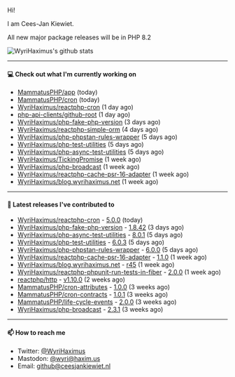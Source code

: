 Hi!

I am Cees-Jan Kiewiet.

All new major package releases will be in PHP 8.2

![WyriHaximus's github stats](https://github-readme-stats.vercel.app/api?username=WyriHaximus&show_icons=true)

---

#### 💻 Check out what I'm currently working on

- [MammatusPHP/app](https://github.com/MammatusPHP/app) (today)
- [MammatusPHP/cron](https://github.com/MammatusPHP/cron) (today)
- [WyriHaximus/reactphp-cron](https://github.com/WyriHaximus/reactphp-cron) (1 day ago)
- [php-api-clients/github-root](https://github.com/php-api-clients/github-root) (1 day ago)
- [WyriHaximus/php-fake-php-version](https://github.com/WyriHaximus/php-fake-php-version) (3 days ago)
- [WyriHaximus/reactphp-simple-orm](https://github.com/WyriHaximus/reactphp-simple-orm) (4 days ago)
- [WyriHaximus/php-phpstan-rules-wrapper](https://github.com/WyriHaximus/php-phpstan-rules-wrapper) (5 days ago)
- [WyriHaximus/php-test-utilities](https://github.com/WyriHaximus/php-test-utilities) (5 days ago)
- [WyriHaximus/php-async-test-utilities](https://github.com/WyriHaximus/php-async-test-utilities) (5 days ago)
- [WyriHaximus/TickingPromise](https://github.com/WyriHaximus/TickingPromise) (1 week ago)
- [WyriHaximus/php-broadcast](https://github.com/WyriHaximus/php-broadcast) (1 week ago)
- [WyriHaximus/reactphp-cache-psr-16-adapter](https://github.com/WyriHaximus/reactphp-cache-psr-16-adapter) (1 week ago)
- [WyriHaximus/blog.wyrihaximus.net](https://github.com/WyriHaximus/blog.wyrihaximus.net) (1 week ago)

---

#### 🔭 Latest releases I've contributed to

- [WyriHaximus/reactphp-cron](https://github.com/WyriHaximus/reactphp-cron) - [5.0.0](https://github.com/WyriHaximus/reactphp-cron/releases/tag/5.0.0) (today)
- [WyriHaximus/php-fake-php-version](https://github.com/WyriHaximus/php-fake-php-version) - [1.8.42](https://github.com/WyriHaximus/php-fake-php-version/releases/tag/1.8.42) (3 days ago)
- [WyriHaximus/php-async-test-utilities](https://github.com/WyriHaximus/php-async-test-utilities) - [8.0.1](https://github.com/WyriHaximus/php-async-test-utilities/releases/tag/8.0.1) (5 days ago)
- [WyriHaximus/php-test-utilities](https://github.com/WyriHaximus/php-test-utilities) - [6.0.3](https://github.com/WyriHaximus/php-test-utilities/releases/tag/6.0.3) (5 days ago)
- [WyriHaximus/php-phpstan-rules-wrapper](https://github.com/WyriHaximus/php-phpstan-rules-wrapper) - [6.0.0](https://github.com/WyriHaximus/php-phpstan-rules-wrapper/releases/tag/6.0.0) (5 days ago)
- [WyriHaximus/reactphp-cache-psr-16-adapter](https://github.com/WyriHaximus/reactphp-cache-psr-16-adapter) - [1.1.0](https://github.com/WyriHaximus/reactphp-cache-psr-16-adapter/releases/tag/1.1.0) (1 week ago)
- [WyriHaximus/blog.wyrihaximus.net](https://github.com/WyriHaximus/blog.wyrihaximus.net) - [r45](https://github.com/WyriHaximus/blog.wyrihaximus.net/releases/tag/r45) (1 week ago)
- [WyriHaximus/reactphp-phpunit-run-tests-in-fiber](https://github.com/WyriHaximus/reactphp-phpunit-run-tests-in-fiber) - [2.0.0](https://github.com/WyriHaximus/reactphp-phpunit-run-tests-in-fiber/releases/tag/2.0.0) (1 week ago)
- [reactphp/http](https://github.com/reactphp/http) - [v1.10.0](https://github.com/reactphp/http/releases/tag/v1.10.0) (2 weeks ago)
- [MammatusPHP/cron-attributes](https://github.com/MammatusPHP/cron-attributes) - [1.0.0](https://github.com/MammatusPHP/cron-attributes/releases/tag/1.0.0) (3 weeks ago)
- [MammatusPHP/cron-contracts](https://github.com/MammatusPHP/cron-contracts) - [1.0.1](https://github.com/MammatusPHP/cron-contracts/releases/tag/1.0.1) (3 weeks ago)
- [MammatusPHP/life-cycle-events](https://github.com/MammatusPHP/life-cycle-events) - [2.0.0](https://github.com/MammatusPHP/life-cycle-events/releases/tag/2.0.0) (3 weeks ago)
- [WyriHaximus/php-broadcast](https://github.com/WyriHaximus/php-broadcast) - [2.3.1](https://github.com/WyriHaximus/php-broadcast/releases/tag/2.3.1) (3 weeks ago)

---

#### 📫 How to reach me

- Twitter: [@WyriHaximus](https://twitter.com/WyriHaximus)
- Mastodon: [@wyri@haxim.us](https://toot-toot.wyrihaxim.us/@wyri)
- Email: [github@ceesjankiewiet.nl](mailto:github@ceesjankiewiet.nl)
